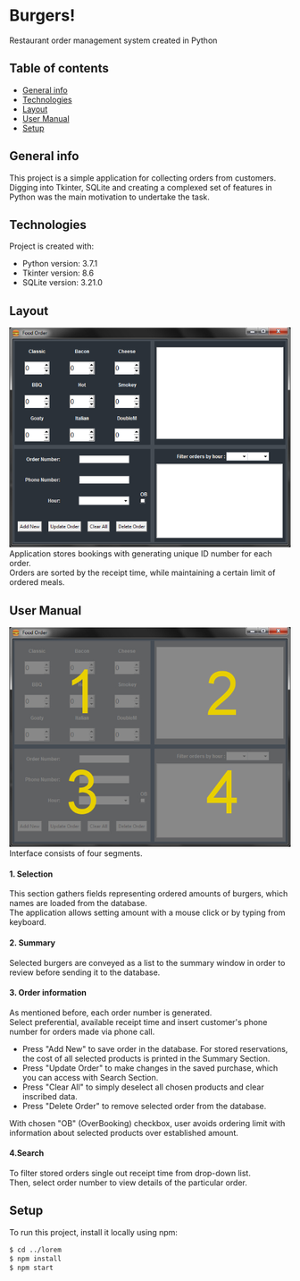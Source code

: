 # Burgers!
Restaurant order management system created in Python

## Table of contents
* [General info](#general-info)
* [Technologies](#technologies)
* [Layout](#layout)
* [User Manual](#user-manual)
* [Setup](#setup)

## General info
This project is a simple application for collecting orders from customers. Digging into Tkinter, SQLite and creating a complexed set of features in Python was the main motivation to undertake the task.

## Technologies
Project is created with:
* Python version: 3.7.1
* Tkinter version: 8.6
* SQLite version: 3.21.0

## Layout
![layout](/images/layout.jpg)
<br>Application stores bookings with generating unique ID number for each order.
<br>Orders are sorted by the receipt time, while maintaining a certain limit of ordered meals.

## User Manual
![sections](/images/sections.jpg)
<br>Interface consists of four segments.

#### 1. Selection
This section gathers fields representing ordered amounts of burgers, which names are loaded from the database.
<br>The application allows setting amount with a mouse click or by typing from keyboard.

#### 2. Summary
Selected burgers are conveyed as a list to the summary window in order to review before sending it to the database.

#### 3. Order information
As mentioned before, each order number is generated.
<br>Select preferential, available receipt time and insert customer's phone number for orders made via phone call.
<br>
* Press "Add New" to save order in the database. For stored reservations, the cost of all selected products is printed in the Summary Section.
* Press "Update Order" to make changes in the saved purchase, which you can access with Search Section.
* Press "Clear All" to simply deselect all chosen products and clear inscribed data.
* Press "Delete Order" to remove selected order from the database.

With chosen "OB" (OverBooking) checkbox, user avoids ordering limit with information about selected products over established amount. 

#### 4.Search
To filter stored orders single out receipt time from drop-down list.
<br>Then, select order number to view details of the particular order.

## Setup
To run this project, install it locally using npm:

```
$ cd ../lorem
$ npm install
$ npm start
```
